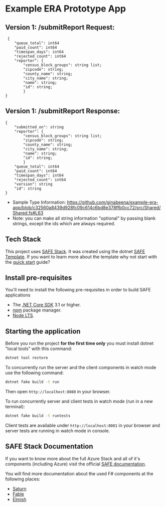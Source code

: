 # Example ERA Prototype App

## Version 1: /submitReport Request:

```
 {
    "queue_total": int64
    "paid_count": int64
    "timespan_days": int64
    "rejected_count": int64
    "reporter": {
        "census_block_groups": string list;
        "zipcode": string;
        "county_name": string;
        "city_name": string;
        "name": string;
        "id": string; 
        }
}      
```

## Version 1: /submitReport Response:

```
{
    "submitted_on": string
    "reporter": {
        "census_block_groups": string list;
        "zipcode": string;
        "county_name": string;
        "city_name": string;
        "name": string;
        "id": string; 
        }
    "queue_total": int64
    "paid_count": int64
    "timespan_days": int64
    "rejected_count": int64
    "version": string
    "id": string
}

```

* Sample Type Information: https://github.com/ginabeena/example-era-app/blob/c32560a8439d928fc09c614c6bd8e378ffb0cc72/src/Shared/Shared.fs#L63
* Note: you can make all string information "optional" by passing blank strings, except the ids which are always required.

## Tech Stack

This project uses [SAFE Stack](https://safe-stack.github.io/). It was created using the dotnet [SAFE Template](https://safe-stack.github.io/docs/template-overview/). If you want to learn more about the template why not start with the [quick start](https://safe-stack.github.io/docs/quickstart/) guide?

## Install pre-requisites
You'll need to install the following pre-requisites in order to build SAFE applications

* The [.NET Core SDK](https://www.microsoft.com/net/download) 3.1 or higher.
* [npm](https://nodejs.org/en/download/) package manager.
* [Node LTS](https://nodejs.org/en/download/).

## Starting the application
Before you run the project **for the first time only** you must install dotnet "local tools" with this command:

```bash
dotnet tool restore
```

To concurrently run the server and the client components in watch mode use the following command:

```bash
dotnet fake build -t run
```

Then open `http://localhost:8080` in your browser.

To run concurrently server and client tests in watch mode (run in a new terminal):

```bash
dotnet fake build -t runtests
```

Client tests are available under `http://localhost:8081` in your browser and server tests are running in watch mode in console.

## SAFE Stack Documentation
If you want to know more about the full Azure Stack and all of it's components (including Azure) visit the official [SAFE documentation](https://safe-stack.github.io/docs/).

You will find more documentation about the used F# components at the following places:

* [Saturn](https://saturnframework.org/docs/)
* [Fable](https://fable.io/docs/)
* [Elmish](https://elmish.github.io/elmish/)
